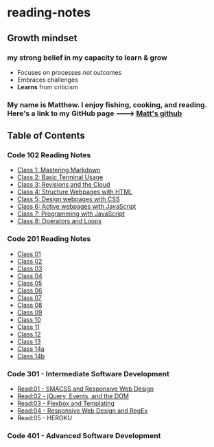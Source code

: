 # reading-notes

## Growth mindset

### my strong belief in my capacity to learn & grow

- Focuses on processes *not* outcomes
- Embraces challenges
- **Learns** from criticism

### My name is Matthew. I enjoy fishing, cooking, and reading. Here's a link to my GitHub page ---> [Matt's github](https://github.com/santorsm)

## Table of Contents

### Code 102 Reading Notes

- [Class 1: Mastering Markdown](class-01.md)
- [Class 2: Basic Terminal Usage](class-02.md)
- [Class 3: Revisions and the Cloud](class-03.md)
- [Class 4: Structure Webpages with HTML](class-04.md)
- [Class 5: Design webpages with CSS](class-05.md)
- [Class 6: Active webpages with JavaScript](class-06.md)
- [Class 7: Programming with JavaScript](class-07.md)
- [Class 8: Operators and Loops](class-08.md)

### Code 201 Reading Notes

- [Class 01](201-class-01.md)
- [Class 02](201-class-02.md)
- [Class 03](201-class-03.md)
- [Class 04](201-class-04.md)
- [Class 05](201-class-05.md)
- [Class 06](201-class-06.md)
- [Class 07](201-class-07.md)
- [Class 08](201-class-08.md)
- [Class 09](201-class-09.md)
- [Class 10](201-class-10.md)
- [Class 11](201-class-11.md)
- [Class 12](201-class-12.md)
- [Class 13](201-class-13.md)
- [Class 14a](201-class-14.md)
- [Class 14b](201-class-14b.md)

### Code 301 - Intermediate Software Development

- [Read:01 - SMACSS and Responsive Web Design](301-read-01.md)
- [Read:02 - jQuery, Events, and the DOM](301-read-02.md)
- [Read:03 - Flexbox and Templating](301-read-03.md)
- [Read:04 - Responsive Web Design and RegEx](301-read-04.md)
- Read:05 - HEROKU

### Code 401 - Advanced Software Development
